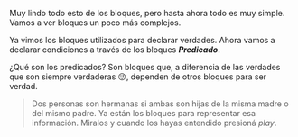 Muy lindo todo esto de los bloques, pero hasta ahora todo es muy simple. Vamos a ver bloques un poco más complejos.

Ya vimos los bloques utilizados para declarar verdades. Ahora vamos a declarar condiciones a través de los bloques _**Predicado**_.

¿Qué son los predicados? Son bloques que, a diferencia de las verdades que son siempre verdaderas :stuck_out_tongue_winking_eye:, dependen de otros bloques para ser verdad. 

> Dos personas son hermanas si ambas son hijas de la misma madre o del mismo padre. Ya están los bloques para representar esa información. Miralos y cuando los hayas entendido presioná _play_.  